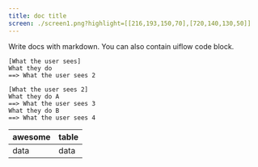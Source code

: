 ```yaml
---
title: doc title
screen: ./screen1.png?highlight=[[216,193,150,70],[720,140,130,50]]
---
```


Write docs with markdown.
You can also contain uiflow code block.

```uiflows
[What the user sees]
What they do
==> What the user sees 2

[What the user sees 2]
What they do A
==> What the user sees 3
What they do B
==> What the user sees 4
```

| awesome | table |
| ---     | ---   |
| data    | data  |